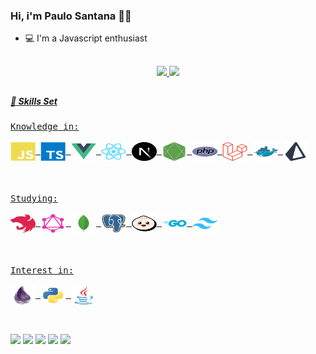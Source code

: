### Hi, i'm Paulo Santana 👋🏽

- 💻 I'm a Javascript enthusiast
   
##

<div align="center">
  <a href="https://github.com/paulosantana95">
  <img height="165em" src="https://github-readme-stats.vercel.app/api?username=paulosantana95&show_icons=true&theme=dark&include_all_commits=true&count_private=true"/>
  <img height="165em" src="https://github-readme-stats.vercel.app/api/top-langs/?username=paulosantana95&layout=compact&langs_count=7&theme=dark"/>
</div>

##

 ##### 🧠 Skills Set 
 
  <div style="display: inline_block;">
 <kbd align="left">
      <kbd>Knowledge in:</kbd>
      <br />
      <br />
      <img align="center"  title="Javascript" alt="Js" height="30" width="40" src="https://raw.githubusercontent.com/devicons/devicon/master/icons/javascript/javascript-plain.svg">
      <img align="center" title="TypeScript" alt="TypeScript" height="30" width="40" src="https://raw.githubusercontent.com/devicons/devicon/master/icons/typescript/typescript-plain.svg"> 
      <img align="center"  title="Vuejs" alt="Vuejs" height="30" width="40" src="https://raw.githubusercontent.com/devicons/devicon/master/icons/vuejs/vuejs-original.svg">
      <img align="center" title="React" alt="React" height="30" width="40" src="https://raw.githubusercontent.com/devicons/devicon/master/icons/react/react-original.svg">
      <img align="center" title="Nextjs" alt="React" height="30" width="40" src="https://raw.githubusercontent.com/devicons/devicon/master/icons/nextjs/nextjs-original.svg">
      <img align="center" title="NodeJS" alt="NodeJS" height="30" width="40" src="https://raw.githubusercontent.com/devicons/devicon/master/icons/nodejs/nodejs-plain.svg">
      <img align="center" title="PHP" alt="PHP" height="30" width="40" src="https://raw.githubusercontent.com/devicons/devicon/master/icons/php/php-original.svg">
      <img align="center" title="Laravel" alt="Laravel" height="30" width="40" src="https://raw.githubusercontent.com/devicons/devicon/master/icons/laravel/laravel-original.svg">
      <img align="center" title="docker" alt="docker" height="30" width="40" src="https://raw.githubusercontent.com/devicons/devicon/master/icons/docker/docker-original.svg">
      <img align="center" title="mongodb" alt="prisma" height="30" width="40" src="https://raw.githubusercontent.com/devicons/devicon/master/icons/prisma/prisma-original.svg">
      
<br />
<br /> 
</kbd>
<br /> 
<br /> 
<kbd align="left">
<kbd>Studying:</kbd>
 <br />
 <br /> 
  <img align="center" title="Nestjs" alt="Nest" height="30" width="40" src="https://raw.githubusercontent.com/devicons/devicon/master/icons/nestjs/nestjs-original.svg">
  <img align="center" title="GraphQL" alt="Nest" height="30" width="40" src="https://raw.githubusercontent.com/devicons/devicon/master/icons/graphql/graphql-plain.svg" />
  <img align="center" title="mongodb" alt="mongodb" height="30" width="40" src="https://raw.githubusercontent.com/devicons/devicon/master/icons/mongodb/mongodb-original.svg">
  <img align="center" title="postgres" alt="mongodb" height="30" width="40" src="https://raw.githubusercontent.com/devicons/devicon/master/icons/postgresql/postgresql-original.svg">
  <img align="center" title="AWS" alt="bun" height="30" width="40" src="https://raw.githubusercontent.com/devicons/devicon/master/icons/bun/bun-original.svg">
  <img align="center" title="Go" alt="Go" height="30" width="40" src="https://raw.githubusercontent.com/devicons/devicon/master/icons/go/go-original-wordmark.svg">
  <img align="center" title="Tailwind CSS" alt="Go" height="30" width="40" src="https://raw.githubusercontent.com/devicons/devicon/master/icons/tailwindcss/tailwindcss-original.svg">
   
 <br />
 <br />
</kbd> 
<br /> 
<br /> 
<kbd align="left">
<kbd>Interest in:</kbd> 
     <br />
     <br />
   <img align="center" title="React Native" alt="Go" height="30" width="40" src="https://raw.githubusercontent.com/devicons/devicon/master/icons/elixir/elixir-original.svg">
   <img align="center" title="Python" alt="Go" height="30" width="40" src="https://raw.githubusercontent.com/devicons/devicon/master/icons/python/python-original.svg">
   <img align="center" title="Java" alt="Go" height="30" width="40" src="https://raw.githubusercontent.com/devicons/devicon/master/icons/java/java-original.svg">
      
 <br />
 <br />
 </kbd>
    
 </div>
 
 ##
<div> 
   <a href="https://www.linkedin.com/in/paulosantana95/" target="_blank"><img src="https://img.shields.io/badge/-LinkedIn-%230077B5?style=for-the-badge&logo=linkedin&logoColor=white" target="_blank"></a> 
  <a href="https://instagram.com/paulosantana.sa" target="_blank"><img src="https://img.shields.io/badge/-Instagram-%23E4405F?style=for-the-badge&logo=instagram&logoColor=white" target="_blank"></a>
  <a href = "mailto:paulosantana.sa@gmail.com"><img src="https://img.shields.io/badge/-Gmail-%23333?style=for-the-badge&logo=gmail&logoColor=white" target="_blank"></a>
  <a href="https://www.twitch.tv/drake1_tv" target="_blank"><img src="https://img.shields.io/badge/Twitch-9146FF?style=for-the-badge&logo=twitch&logoColor=white" target="_blank"></a>
  <a href="https://discord.gg/cMANT6Bd3j" target="_blank"><img src="https://img.shields.io/badge/Discord-7289DA?style=for-the-badge&logo=discord&logoColor=white" target="_blank"></a> 
  

